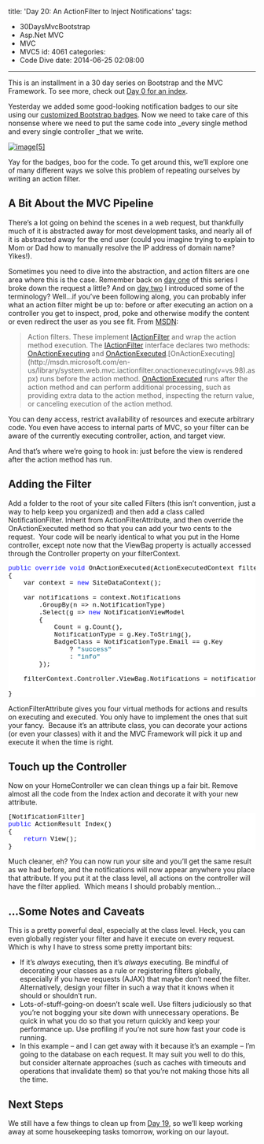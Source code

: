 title: 'Day 20: An ActionFilter to Inject Notifications'
tags:
  - 30DaysMvcBootstrap
  - Asp.Net MVC
  - MVC
  - MVC5
id: 4061
categories:
  - Code Dive
date: 2014-06-25 02:08:00
---

This is an installment in a 30 day series on Bootstrap and the MVC Framework. To see more, check out [Day 0 for an index](http://jameschambers.com/2014/06/day-0-boothstrapping-mvc-for-the-next-30-days/).

Yesterday we added some good-looking notification badges to our site using our [customized Bootstrap badges](http://jameschambers.com/2014/06/day-18-customizing-and-rendering-bootstrap-badges/). Now we need to take care of this nonsense where we need to put the same code into _every single method and every single controller _that we write.

[![image[5]](http://jameschambers.com/wp-content/uploads/2014/06/image5_thumb.png "image[5]")](http://jameschambers.com/wp-content/uploads/2014/06/image51.png)

Yay for the badges, boo for the code. To get around this, we’ll explore one of many different ways we solve this problem of repeating ourselves by writing an action filter.

## A Bit About the MVC Pipeline

There’s a lot going on behind the scenes in a web request, but thankfully much of it is abstracted away for most development tasks, and nearly all of it is abstracted away for the end user (could you imagine trying to explain to Mom or Dad how to manually resolve the IP address of domain name? Yikes!).

Sometimes you need to dive into the abstraction, and action filters are one area where this is the case. Remember back on [day one](http://jameschambers.com/2014/06/day-1-the-mvc-5-starter-project/) of this series I broke down the request a little? And on [day two](http://jameschambers.com/2014/06/day-2-examining-the-solution-structure/) I introduced some of the terminology? Well…if you’ve been following along, you can probably infer what an action filter might be up to: before or after executing an action on a controller you get to inspect, prod, poke and otherwise modify the content or even redirect the user as you see fit. From [MSDN](http://msdn.microsoft.com/en-us/library/gg416513(vs.98).aspx):
 > Action filters. These implement [IActionFilter](http://msdn.microsoft.com/en-us/library/system.web.mvc.iactionfilter(v=vs.98).aspx) and wrap the action method execution. The [IActionFilter](http://msdn.microsoft.com/en-us/library/system.web.mvc.iactionfilter(v=vs.98).aspx) interface declares two methods: [OnActionExecuting](http://msdn.microsoft.com/en-us/library/system.web.mvc.iactionfilter.onactionexecuting(v=vs.98).aspx) and [OnActionExecuted](http://msdn.microsoft.com/en-us/library/system.web.mvc.iactionfilter.onactionexecuted(v=vs.98).aspx).[OnActionExecuting](http://msdn.microsoft.com/en-us/library/system.web.mvc.iactionfilter.onactionexecuting(v=vs.98).aspx) runs before the action method. [OnActionExecuted](http://msdn.microsoft.com/en-us/library/system.web.mvc.iactionfilter.onactionexecuted(v=vs.98).aspx) runs after the action method and can perform additional processing, such as providing extra data to the action method, inspecting the return value, or canceling execution of the action method. 

You can deny access, restrict availability of resources and execute arbitrary code. You even have access to internal parts of MVC, so your filter can be aware of the currently executing controller, action, and target view.

And that’s where we’re going to hook in: just before the view is rendered after the action method has run.

## Adding the Filter

Add a folder to the root of your site called Filters (this isn’t convention, just a way to help keep you organized) and then add a class called NotificationFilter. Inherit from ActionFilterAttribute, and then override the OnActionExecuted method so that you can add your two cents to the request.&nbsp; Your code will be nearly identical to what you put in the Home controller, except note now that the ViewBag property is actually accessed through the Controller property on your filterContext.
<pre class="csharpcode"><span class="kwrd">public</span> <span class="kwrd">override</span> <span class="kwrd">void</span> OnActionExecuted(ActionExecutedContext filterContext)
{
    var context = <span class="kwrd">new</span> SiteDataContext();

    var notifications = context.Notifications
        .GroupBy(n =&gt; n.NotificationType)
        .Select(g =&gt; <span class="kwrd">new</span> NotificationViewModel
        {
            Count = g.Count(),
            NotificationType = g.Key.ToString(),
            BadgeClass = NotificationType.Email == g.Key
                ? <span class="str">"success"</span>
                : <span class="str">"info"</span>
        });

    filterContext.Controller.ViewBag.Notifications = notifications;

}</pre>
<style type="text/css">.csharpcode, .csharpcode pre
{
	font-size: small;
	color: black;
	font-family: consolas, "Courier New", courier, monospace;
	background-color: #ffffff;
	/*white-space: pre;*/
}
.csharpcode pre { margin: 0em; }
.csharpcode .rem { color: #008000; }
.csharpcode .kwrd { color: #0000ff; }
.csharpcode .str { color: #006080; }
.csharpcode .op { color: #0000c0; }
.csharpcode .preproc { color: #cc6633; }
.csharpcode .asp { background-color: #ffff00; }
.csharpcode .html { color: #800000; }
.csharpcode .attr { color: #ff0000; }
.csharpcode .alt 
{
	background-color: #f4f4f4;
	width: 100%;
	margin: 0em;
}
.csharpcode .lnum { color: #606060; }
</style>

ActionFilterAttribute gives you four virtual methods for actions and results on executing and executed. You only have to implement the ones that suit your fancy.&nbsp; Because it’s an attribute class, you can decorate your actions (or even your classes) with it and the MVC Framework will pick it up and execute it when the time is right.

## Touch up the Controller

Now on your HomeController we can clean things up a fair bit. Remove almost all the code from the Index action and decorate it with your new attribute.
<pre class="csharpcode">[NotificationFilter]
<span class="kwrd">public</span> ActionResult Index()
{
    <span class="kwrd">return</span> View();
}</pre>
<style type="text/css">.csharpcode, .csharpcode pre
{
	font-size: small;
	color: black;
	font-family: consolas, "Courier New", courier, monospace;
	background-color: #ffffff;
	/*white-space: pre;*/
}
.csharpcode pre { margin: 0em; }
.csharpcode .rem { color: #008000; }
.csharpcode .kwrd { color: #0000ff; }
.csharpcode .str { color: #006080; }
.csharpcode .op { color: #0000c0; }
.csharpcode .preproc { color: #cc6633; }
.csharpcode .asp { background-color: #ffff00; }
.csharpcode .html { color: #800000; }
.csharpcode .attr { color: #ff0000; }
.csharpcode .alt 
{
	background-color: #f4f4f4;
	width: 100%;
	margin: 0em;
}
.csharpcode .lnum { color: #606060; }
</style>

Much cleaner, eh? You can now run your site and you’ll get the same result as we had before, and the notifications will now appear anywhere you place that attribute. If you put it at the class level, all actions on the controller will have the filter applied.&nbsp; Which means I should probably mention…

## …Some Notes and Caveats

This is a pretty powerful deal, especially at the class level. Heck, you can even globally register your filter and have it execute on every request. Which is why I have to stress some pretty important bits:

*   If it’s _always_ executing, then it’s _always_ executing. Be mindful of decorating your classes as a rule or registering filters globally, especially if you have requests (AJAX) that maybe don’t need the filter.&nbsp; Alternatively, design your filter in such a way that it knows when it should or shouldn’t run.
*   Lots-of-stuff-going-on doesn’t scale well. Use filters judiciously so that you’re not bogging your site down with unnecessary operations. Be quick in what you do so that you return quickly and keep your performance up. Use profiling if you’re not sure how fast your code is running.
*   In this example – and I can get away with it because it’s an example – I’m going to the database on each request. It may suit you well to do this, but consider alternate approaches (such as caches with timeouts and operations that invalidate them) so that you’re not making those hits all the time.

## Next Steps

We still have a few things to clean up from [Day 19](http://jameschambers.com/2014/06/day-19-long-running-notifications-using-badges-and-entity-framework-code-first/), so we’ll keep working away at some housekeeping tasks tomorrow, working on our layout. 
